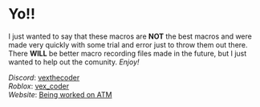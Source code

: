 # Yo!!
I just wanted to say that these macros are **NOT** the best macros and were made very quickly with some trial and error just to throw them out there.  
There **WILL** be better macro recording files made in the future, but I just wanted to help out the comunity. *Enjoy!*

*Discord*: [vexthecoder](https://discord.com/users/1018875765565177976)  
*Roblox*: [vex_coder](https://www.roblox.com/users/682980257/profile)  
*Website*: [Being worked on ATM](https://vexthecoder.onrender.com)  
